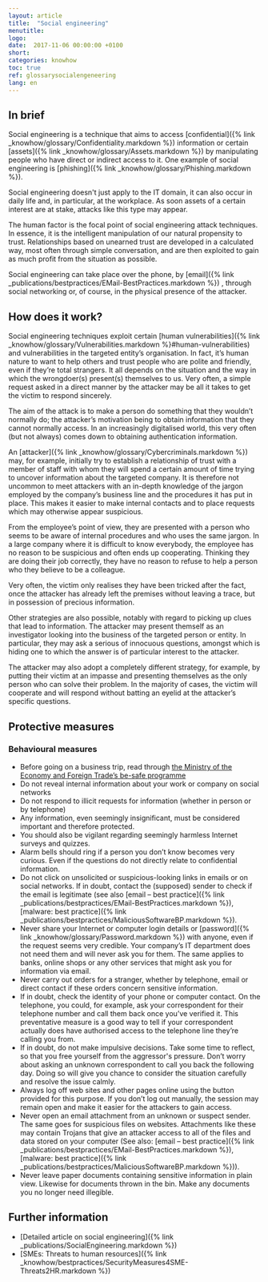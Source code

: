 ```yaml
---
layout: article
title:  "Social engineering"
menutitle:
logo:
date:  2017-11-06 00:00:00 +0100
short:
categories: knowhow
toc: true
ref: glossarysocialengeneering
lang: en
---
```

## In brief
Social engineering is a technique that aims to access [confidential]({% link _knowhow/glossary/Confidentiality.markdown %}) information or certain [assets]({% link _knowhow/glossary/Assets.markdown %}) by manipulating people who have direct or indirect access to it. One example of social engineering is [phishing]({% link _knowhow/glossary/Phishing.markdown %}).

Social engineering doesn't just apply to the IT domain, it can also occur in daily life and, in particular, at the workplace. As soon assets of a certain interest are at stake, attacks like this type may appear.

The human factor is the focal point of social engineering attack techniques. In essence, it is the intelligent manipulation of our natural propensity to trust. Relationships based on unearned trust are developed in a calculated way, most often through simple conversation, and are then exploited to gain as much profit from the situation as possible.

Social engineering can take place over the phone, by [email]({% link _publications/bestpractices/EMail-BestPractices.markdown %}) , through social networking or, of course, in the physical presence of the attacker.

## How does it work?
Social engineering techniques exploit certain [human vulnerabilities]({% link _knowhow/glossary/Vulnerabilities.markdown %}#human-vulnerabilities) and vulnerabilities in the targeted entity’s organisation. In fact, it’s human nature to want to help others and trust people who are polite and friendly, even if they’re total strangers. It all depends on the situation and the way in which the wrongdoer(s) present(s) themselves to us. Very often, a simple request asked in a direct manner by the attacker may be all it takes to get the victim to respond sincerely.

The aim of the attack is to make a person do something that they wouldn’t normally do; the attacker’s motivation being to obtain information that they cannot normally access. In an increasingly digitalised world, this very often (but not always) comes down to obtaining authentication information.

An [attacker]({% link _knowhow/glossary/Cybercriminals.markdown %}) may, for example, initially try to establish a relationship of trust with a member of staff with whom they will spend a certain amount of time trying to uncover information about the targeted company. It is therefore not uncommon to meet attackers with an in-depth knowledge of the jargon employed by the company’s business line and the procedures it has put in place. This makes it easier to make internal contacts and to place requests which may otherwise appear suspicious.

From the employee’s point of view, they are presented with a person who seems to be aware of internal procedures and who uses the same jargon. In a large company where it is difficult to know everybody, the employee has no reason to be suspicious and often ends up cooperating. Thinking they are doing their job correctly, they have no reason to refuse to help a person who they believe to be a colleague.

Very often, the victim only realises they have been tricked after the fact, once the attacker has already left the premises without leaving a trace, but in possession of precious information.

Other strategies are also possible, notably with regard to picking up clues that lead to information. The attacker may present themself as an investigator looking into the business of the targeted person or entity. In particular, they may ask a serious of innocuous questions, amongst which is hiding one to which the answer is of particular interest to the attacker.

The attacker may also adopt a completely different strategy, for example, by putting their victim at an impasse and presenting themselves as the only person who can solve their problem. In the majority of cases, the victim will cooperate and will respond without batting an eyelid at the attacker’s specific questions.

## Protective measures

### Behavioural measures

* Before going on a business trip, read through [the Ministry of the Economy and Foreign Trade’s be-safe programme](https://www.tradeandinvest.lu/invest-in-luxembourg)
* Do not reveal internal information about your work or company on social networks
* Do not respond to illicit requests for information (whether in person or by telephone)
* Any information, even seemingly insignificant, must be considered important and therefore protected.
* You should also be vigilant regarding seemingly harmless Internet surveys and quizzes.
* Alarm bells should ring if a person you don’t know becomes very curious. Even if the questions do not directly relate to confidential information.
* Do not click on unsolicited or suspicious-looking links in emails or on social networks. If in doubt, contact the (supposed) sender to check if the email is legitimate (see also [email – best practice]({% link _publications/bestpractices/EMail-BestPractices.markdown %}), [malware: best practice]({% link _publications/bestpractices/MaliciousSoftwareBP.markdown %}).
* Never share your Internet or computer login details or [password]({% link _knowhow/glossary/Password.markdown %}) with anyone, even if the request seems very credible. Your company’s IT department does not need them and will never ask you for them. The same applies to banks, online shops or any other services that might ask you for information via email.
* Never carry out orders for a stranger, whether by telephone, email or direct contact if these orders concern sensitive information.
* If in doubt, check the identity of your phone or computer contact. On the telephone, you could, for example, ask your correspondent for their telephone number and call them back once you’ve verified it. This preventative measure is a good way to tell if your correspondent actually does have authorised access to the telephone line they’re calling you from.
* If in doubt, do not make impulsive decisions. Take some time to reflect, so that you free yourself from the aggressor's pressure. Don’t worry about asking an unknown correspondent to call you back the following day. Doing so will give you chance to consider the situation carefully and resolve the issue calmly.
* Always log off web sites and other pages online using the button provided for this purpose. If you don’t log out manually, the session may remain open and make it easier for the attackers to gain access.
* Never open an email attachment from an unknown or suspect sender. The same goes for suspicious files on websites. Attachments like these may contain Trojans that give an attacker access to all of the files and data stored on your computer (See also: [email – best practice]({% link _publications/bestpractices/EMail-BestPractices.markdown %}), [malware: best practice]({% link _publications/bestpractices/MaliciousSoftwareBP.markdown %})).
* Never leave paper documents containing sensitive information in plain view. Likewise for documents thrown in the bin. Make any documents you no longer need illegible.

## Further information
* [Detailed article on social engineering]({% link _publications/SocialEngineering.markdown %})
* [SMEs: Threats to human resources]({% link _knowhow/bestpractices/SecurityMeasures4SME-Threats2HR.markdown %})
